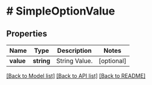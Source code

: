 # # SimpleOptionValue

## Properties

Name | Type | Description | Notes
------------ | ------------- | ------------- | -------------
**value** | **string** | String Value. | [optional]

[[Back to Model list]](../../README.md#models) [[Back to API list]](../../README.md#endpoints) [[Back to README]](../../README.md)
